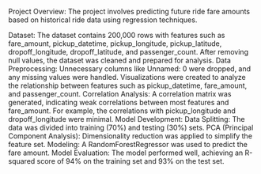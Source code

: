 Project Overview:
The project involves predicting future ride fare amounts based on historical ride data using regression techniques.

Dataset:
The dataset contains 200,000 rows with features such as fare_amount, pickup_datetime, pickup_longitude, pickup_latitude, dropoff_longitude, dropoff_latitude, and passenger_count.
After removing null values, the dataset was cleaned and prepared for analysis.
Data Preprocessing:
Unnecessary columns like Unnamed: 0 were dropped, and any missing values were handled.
Visualizations were created to analyze the relationship between features such as pickup_datetime, fare_amount, and passenger_count.
Correlation Analysis:
A correlation matrix was generated, indicating weak correlations between most features and fare_amount. For example, the correlations with pickup_longitude and dropoff_longitude were minimal.
Model Development:
Data Splitting: The data was divided into training (70%) and testing (30%) sets.
PCA (Principal Component Analysis): Dimensionality reduction was applied to simplify the feature set.
Modeling: A RandomForestRegressor was used to predict the fare amount.
Model Evaluation:
The model performed well, achieving an R-squared score of 94% on the training set and 93% on the test set.
